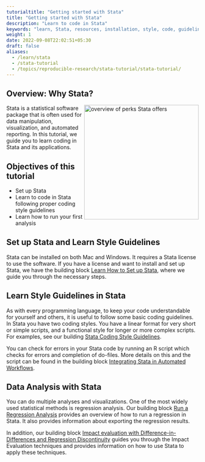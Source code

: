 ```yaml
---
tutorialtitle: "Getting started with Stata"
title: "Getting started with Stata"
description: "Learn to code in Stata"
keywords: "learn, Stata, resources, installation, style, code, guidelines, best practices"
weight: 1
date: 2022-09-08T22:02:51+05:30
draft: false
aliases:
  - /learn/stata
  - /stata-tutorial
  - /topics/reproducible-research/stata-tutorial/stata-tutorial/
---
```

## Overview: Why Stata?
<a href= '/images/advantagesstata.png' target="blank"> <img src="/images/advantagesstata.png" alt="overview of perks Stata offers" width="300" style="float:right;"></a>

Stata is a statistical software package that is often used for data manipulation, visualization, and automated reporting. In this tutorial, we guide you to learn coding in Stata and its applications.

## Objectives of this tutorial
-	Set up Stata
- Learn to code in Stata following proper coding style guidelines
- Learn how to run your first analysis

## Set up Stata and Learn Style Guidelines
Stata can be installed on both Mac and Windows. It requires a Stata license to use the software. If you have a license and want to install and set up Stata, we have the building block 
[Learn How to Set up Stata](https://tilburgsciencehub.com/topics/configure-your-computer/statistics-and-computation/stata/), where we guide you through the necessary steps. 

## Learn Style Guidelines in Stata
As with every programming language, to keep your code understandable for yourself and others, it is useful to follow some basic coding guidelines. In Stata you have two coding styles. You have a linear format for very short or simple scripts, and a functional style for longer or more complex scripts. For examples, see our building [Stata Coding Style Guidelines](https://tilburgsciencehub.com/topics/develop-your-research-skills/tips/stata-code-style/).

You can check for errors in your Stata code by running an R script which checks for errors and completion of do-files. More details on this and the script can be found in the building block [Integrating Stata in Automated Workflows](https://tilburgsciencehub.com/topics/automate-and-execute-your-work/automate-your-workflow/stata-error-handling-make/).

## Data Analysis with Stata
You can do multiple analyses and visualizations. One of the most widely used statistical methods is regression analysis. Our building block [Run a Regression Analysis](https://tilburgsciencehub.com/topics/analyze-data/regressions/regression-analysis/) provides an overview of how to run a regression in Stata. It also provides information about exporting the regression results.

In addition, our building block [Impact evaluation with Difference-in-Differences and Regression Discontinuity](https://tilburgsciencehub.com/topics/analyze-data/regressions/impact-evaluation/) guides you through the Impact Evaluation techniques and provides information on how to use Stata to apply these techniques.


